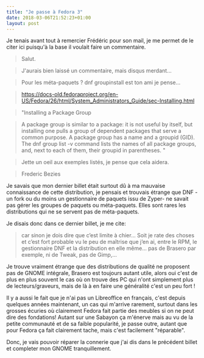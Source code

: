 ```yaml
---
title: "Je passe à Fedora 3"
date: 2018-03-06T21:52:23+01:00
layout: post
---
```

Je tenais avant tout à remercier Frédéric pour son mail, je me permet de le citer ici puisqu'à la base il voulait faire un commentaire.

>Salut.

>J'aurais bien laissé un commentaire, mais disqus merdant...

>Pour les méta-paquets ? dnf groupinstall est ton ami je pense...

>https://docs-old.fedoraproject.org/en-US/Fedora/26/html/System_Administrators_Guide/sec-Installing.html

>"Installing a Package Group

>A package group is similar to a package: it is not useful by itself,
>but installing one pulls a group of dependent packages that serve a
>common purpose. A package group has a name and a groupid (GID). The
>dnf group list -v command lists the names of all package groups, and,
>next to each of them, their groupid in parentheses. "

>Jette un oeil aux exemples listés, je pense que cela aidera.

>Frederic Bezies

Je savais que mon dernier billet était surtout dû à ma mauvaise connaissance de cette distribution, je pensais et trouvais étrange que DNF -un fork ou du moins un gestionnaire de paquets issu de Zyper- ne savait pas gérer les groupes de paquets ou méta-paquets. Elles sont rares les distributions qui ne se servent pas de méta-paquets.

Je disais donc dans ce dernier billet, je me cite:

>car sinon je dois dire que c’est limite à chier... Soit je rate des choses et c’est fort probable vu le peu de maîtrise que j’en ai, entre le RPM, le gestionnaire DNF et la distribution en elle même… pas de Brasero par exemple, ni de Tweak, pas de Gimp,…

Je trouve vraiment étrange que des distributions de qualité ne proposent pas de GNOME intégrale, Brasero est toujours autant utile, alors oui c'est de plus en plus souvent le cas où on trouve des PC qui n'ont simplement plus de lecteurs/graveurs, mais de là à en faire une généralité c'est un peu fort !

Il y a aussi le fait que je n'ai pas un Libreoffice en français, c'est depuis quelques années maintenant, un cas qui m'arrive rarement, surtout dans les grosses écuries où clairement Fedora fait partie des meubles si on ne peut dire des fondations! Autant sur une Sabayon ça m'énerve mais au vu de la petite communauté et de sa faible popularité, je passe outre, autant que pour Fedora ça fait clairement tache, mais c'est facilement "réparable".

Donc, je vais pouvoir réparer la connerie que j'ai dis dans le précédent billet et completer mon GNOME tranquillement.
